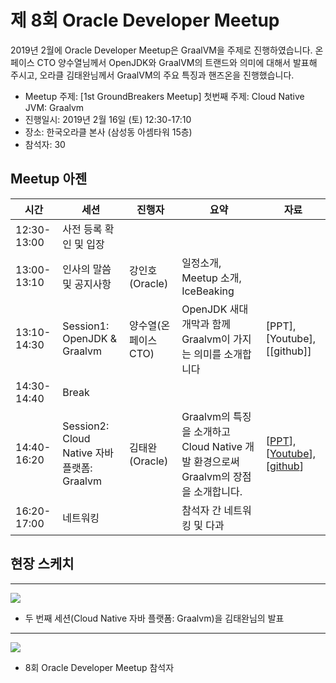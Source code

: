 # 제 8회 Oracle Developer Meetup

2019년 2월에 Oracle Developer Meetup은 GraalVM을 주제로 진행하였습니다. 온페이스 CTO 양수열님께서 OpenJDK와 GraalVM의 트랜드와 의미에 대해서 발표해 주시고, 오라클 김태완님께서 GraalVM의 주요 특징과 핸즈온을 진행했습니다.

- Meetup 주제: [1st GroundBreakers Meetup] 첫번째 주제: Cloud Native JVM: Graalvm
- 진행일시: 2019년 2월 16일 (토) 12:30-17:10
- 장소: 한국오라클 본사 (삼성동 아셈타워 15층)
- 참석자: 30

## Meetup 아젠

|시간|세션|진행자|요약|자료|
|--|--|--|--|--|
|12:30-13:00|사전 등록 확인 및 입장||||
|13:00-13:10|인사의 말씀 및 공지사항|강인호(Oracle)|일정소개, Meetup 소개, IceBeaking||
|13:10-14:30|Session1: OpenJDK & Graalvm|양수열(온페이스 CTO)|OpenJDK 새대 개막과 함께 Graalvm이 가지는 의미를 소개합니다|[PPT],[Youtube],[[github]]|
|14:30-14:40|Break||||
|14:40-16:20|Session2: Cloud Native 자바 플랫폼: Graalvm|김태완(Oracle)|Graalvm의 특징을 소개하고 Cloud Native 개발 환경으로써 Graalvm의 장점을 소개합니다.|[[PPT](https://www.slideshare.net/taewanme/cloud-native-javagraalvm)],[[Youtube](https://www.youtube.com/watch?v=juTEZZ3v4Ws)],[[github](https://github.com/taewanme/graalvm_seminar_examples)]|
|16:20-17:00|네트워킹||참석자 간 네트워킹 및 다과||

## 현장 스케치

----
![](../images/8th/fig01.jpg)
- 두 번째 세션(Cloud Native 자바 플랫폼: Graalvm)을 김태완님의 발표

---
![](../images/8th/fig02.jpg)
- 8회 Oracle Developer Meetup 참석자
